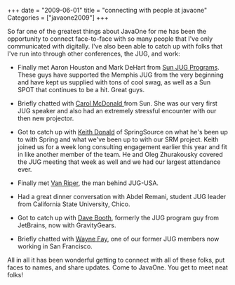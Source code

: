 +++
date = "2009-06-01"
title = "connecting with people at javaone"
Categories = ["javaone2009"]
+++

So far one of the greatest things about JavaOne for me has been the opportunity to connect face-to-face with so many people that I've only communicated with digitally. I've also been able to catch up with folks that I've run into through other conferences, the JUG, and work:




	
  * Finally met Aaron Houston and Mark DeHart from [Sun JUG Programs](http://java.sun.com/community/usergroups/index.jsp). These guys have supported the Memphis JUG from the very beginning and have kept us supplied with tons of cool swag, as well as a Sun SPOT that continues to be a hit. Great guys.

	
  * Briefly chatted with [Carol McDonald ](http://weblogs.java.net/blog/caroljmcdonald/)from Sun. She was our very first JUG speaker and also had an extremely stressful encounter with our then new projector.

	
  * Got to catch up with [Keith Donald](http://blog.springsource.com/author/keithd/) of SpringSource on what he's been up to with Spring and what we've been up to with our SRM project. Keith joined us for a week long consulting engagement earlier this year and fit in like another member of the team. He and Oleg Zhurakousky covered the JUG meeting that week as well and we had our largest attendance ever.

	
  * Finally met [Van Riper](http://weblogs.java.net/blog/van_riper/), the man behind JUG-USA.

	
  * Had a great dinner conversation with Abdel Remani, student JUG leader from California State University, Chico.

	
  * Got to catch up with [Dave Booth](http://www.linkedin.com/in/davidgbooth), formerly the JUG program guy from JetBrains, now with GravityGears.

	
  * Briefly chatted with [Wayne Fay](http://www.linkedin.com/pub/wayne-fay/4/326/193), one of our former JUG members now working in San Francisco.



All in all it has been wonderful getting to connect with all of these folks, put faces to names, and share updates. Come to JavaOne. You get to meet neat folks!
